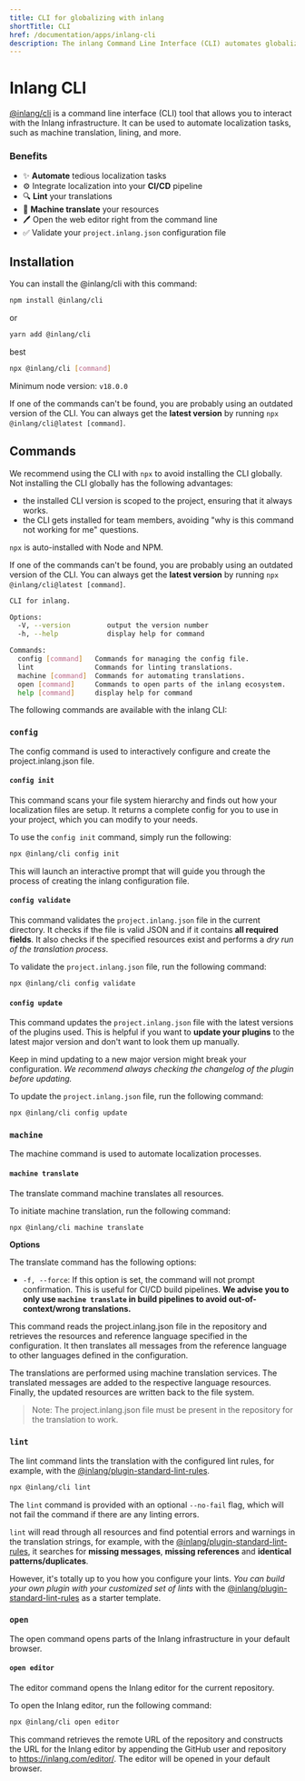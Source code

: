 ```yaml
---
title: CLI for globalizing with inlang
shortTitle: CLI
href: /documentation/apps/inlang-cli
description: The inlang Command Line Interface (CLI) automates globalization processes.
---
```


# Inlang CLI

[@inlang/cli](https://github.com/inlang/inlang/tree/main/source-code/cli) is a command line interface (CLI) tool that allows you to interact with the Inlang infrastructure. It can be used to automate localization tasks, such as machine translation, lining, and more.

### Benefits

- ✨ **Automate** tedious localization tasks
- ⚙️ Integrate localization into your **CI/CD** pipeline
- 🔍 **Lint** your translations
- 🤖 **Machine translate** your resources
- 🖊️ Open the web editor right from the command line
- ✅ Validate your `project.inlang.json` configuration file

## Installation

You can install the @inlang/cli with this command:

```sh
npm install @inlang/cli
```

or

```sh
yarn add @inlang/cli
```

best

```sh
npx @inlang/cli [command]
```

Minimum node version: `v18.0.0`

If one of the commands can't be found, you are probably using an outdated version of the CLI. You can always get the **latest version** by running `npx @inlang/cli@latest [command]`.

## Commands

We recommend using the CLI with `npx` to avoid installing the CLI globally. Not installing the CLI globally has the following advantages:

- the installed CLI version is scoped to the project, ensuring that it always works.
- the CLI gets installed for team members, avoiding "why is this command not working for me" questions.

`npx` is auto-installed with Node and NPM.

If one of the commands can't be found, you are probably using an outdated version of the CLI. You can always get the **latest version** by running `npx @inlang/cli@latest [command]`.

```sh
CLI for inlang.

Options:
  -V, --version         output the version number
  -h, --help            display help for command

Commands:
  config [command]   Commands for managing the config file.
  lint               Commands for linting translations.
  machine [command]  Commands for automating translations.
  open [command]     Commands to open parts of the inlang ecosystem.
  help [command]     display help for command
```

The following commands are available with the inlang CLI:

### `config`

The config command is used to interactively configure and create the project.inlang.json file.

#### `config init`

This command scans your file system hierarchy and finds out how your localization files are setup.
It returns a complete config for you to use in your project, which you can modify to your needs.

To use the `config init` command, simply run the following:

```sh
npx @inlang/cli config init
```

This will launch an interactive prompt that will guide you through the process of creating the inlang configuration file.

#### `config validate`

This command validates the `project.inlang.json` file in the current directory. It checks if the file is valid JSON and if it contains **all required fields**. It also checks if the specified resources exist and performs a _dry run of the translation process_.

To validate the `project.inlang.json` file, run the following command:

```sh
npx @inlang/cli config validate
```

#### `config update`

This command updates the `project.inlang.json` file with the latest versions of the plugins used. This is helpful if you want to **update your plugins** to the latest major version and don't want to look them up manually.

Keep in mind updating to a new major version might break your configuration. _We recommend always checking the changelog of the plugin before updating._

To update the `project.inlang.json` file, run the following command:

```sh
npx @inlang/cli config update
```

### `machine`

The machine command is used to automate localization processes.

#### `machine translate`

The translate command machine translates all resources.

To initiate machine translation, run the following command:

```sh
npx @inlang/cli machine translate
```

**Options**

The translate command has the following options:

- `-f, --force`: If this option is set, the command will not prompt confirmation. This is useful for CI/CD build pipelines. **We advise you to only use `machine translate` in build pipelines to avoid out-of-context/wrong translations.**

This command reads the project.inlang.json file in the repository and retrieves the resources and reference language specified in the configuration. It then translates all messages from the reference language to other languages defined in the configuration.

The translations are performed using machine translation services. The translated messages are added to the respective language resources. Finally, the updated resources are written back to the file system.

> Note: The project.inlang.json file must be present in the repository for the translation to work.

### `lint`

The lint command lints the translation with the configured lint rules, for example, with the [@inlang/plugin-standard-lint-rules](https://github.com/inlang/inlang/tree/main/source-code/plugins/standard-lint-rules).

```sh
npx @inlang/cli lint
```

The `lint` command is provided with an optional `--no-fail` flag, which will not fail the command if there are any linting errors.

`lint` will read through all resources and find potential errors and warnings in the translation strings, for example, with the [@inlang/plugin-standard-lint-rules](https://github.com/inlang/inlang/tree/main/source-code/plugins/standard-lint-rules), it searches for **missing messages**, **missing references** and **identical patterns/duplicates**.

However, it's totally up to you how you configure your lints. _You can build your own plugin with your customized set of lints_ with the [@inlang/plugin-standard-lint-rules](https://github.com/inlang/inlang/tree/main/source-code/plugins/standard-lint-rules) as a starter template.

### `open`

The open command opens parts of the Inlang infrastructure in your default browser.

#### `open editor`

The editor command opens the Inlang editor for the current repository.

To open the Inlang editor, run the following command:

```sh
npx @inlang/cli open editor
```

This command retrieves the remote URL of the repository and constructs the URL for the Inlang editor by appending the GitHub user and repository to https://inlang.com/editor/. The editor will be opened in your default browser.
